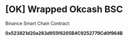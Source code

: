 # [OK] Wrapped Okcash BSC
Binance Smart Chain Contract:

**0x523821d20a283d955f6205B4C9252779Cd0f964B**
